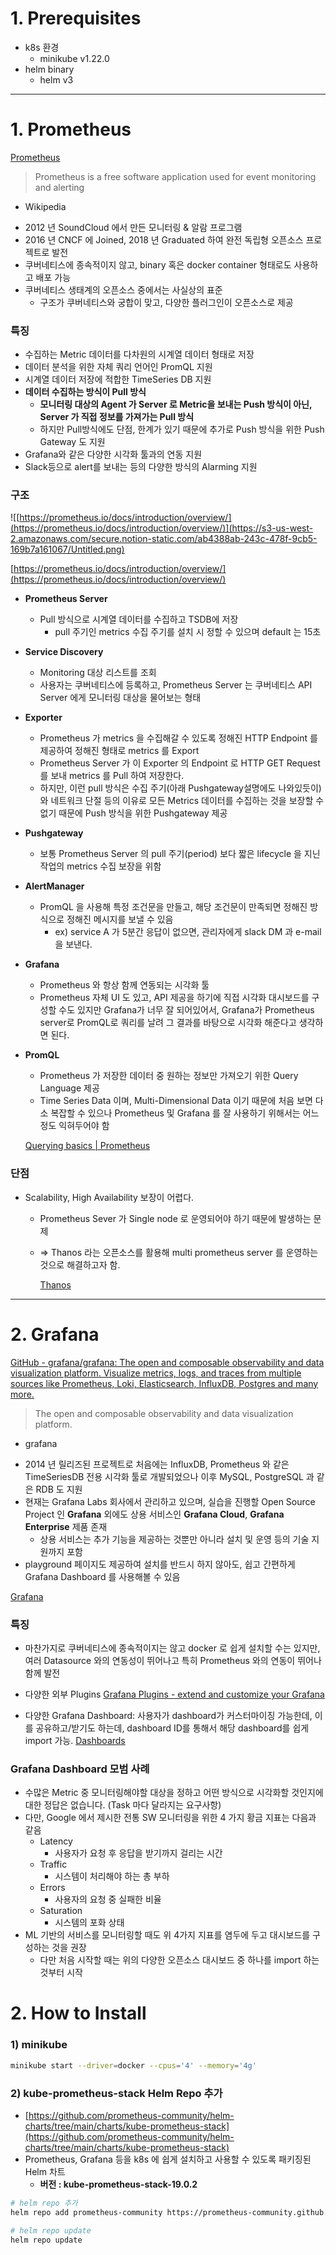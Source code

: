 # 1. Prerequisites

- k8s 환경
    - minikube v1.22.0
- helm binary
    - helm v3


---

# 1. Prometheus

[Prometheus](https://github.com/prometheus)

> Prometheus is a free software application used for event monitoring and alerting
- Wikipedia
> 
- 2012 년 SoundCloud 에서 만든 모니터링 & 알람 프로그램
- 2016 년 CNCF 에 Joined, 2018 년 Graduated 하여 완전 독립형 오픈소스 프로젝트로 발전
- 쿠버네티스에 종속적이지 않고, binary 혹은 docker container 형태로도 사용하고 배포 가능
- 쿠버네티스 생태계의 오픈소스 중에서는 사실상의 표준
    - 구조가 쿠버네티스와 궁합이 맞고, 다양한 플러그인이 오픈소스로 제공

### 특징

- 수집하는 Metric 데이터를 다차원의 시계열 데이터 형태로 저장
- 데이터 분석을 위한 자체 쿼리 언어인 PromQL 지원
- 시계열 데이터 저장에 적합한 TimeSeries DB 지원
- **데이터 수집하는 방식이 Pull 방식**
    - **모니터링 대상의 Agent 가 Server 로 Metric을 보내는 Push 방식이 아닌, Server 가 직접 정보를 가져가는 Pull 방식**
    - 하지만 Pull방식에도 단점, 한계가 있기 때문에 추가로 Push 방식을 위한 Push Gateway 도 지원
- Grafana와 같은 다양한 시각화 툴과의 연동 지원
- Slack등으로 alert를 보내는 등의 다양한 방식의 Alarming 지원

### 구조

![[https://prometheus.io/docs/introduction/overview/](https://prometheus.io/docs/introduction/overview/)](https://s3-us-west-2.amazonaws.com/secure.notion-static.com/ab4388ab-243c-478f-9cb5-169b7a161067/Untitled.png)

[https://prometheus.io/docs/introduction/overview/](https://prometheus.io/docs/introduction/overview/)

- **Prometheus Server**
    - Pull 방식으로 시계열 데이터를 수집하고 TSDB에 저장
        - pull 주기인 metrics 수집 주기를 설치 시 정할 수 있으며 default 는 15초
- **Service Discovery**
    - Monitoring 대상 리스트를 조회
    - 사용자는 쿠버네티스에 등록하고, Prometheus Server 는 쿠버네티스 API Server 에게 모니터링 대상을 물어보는 형태
- **Exporter**
    - Prometheus 가 metrics 을 수집해갈 수 있도록 정해진 HTTP Endpoint 를 제공하여 정해진 형태로 metrics 를 Export
    - Prometheus Server 가 이 Exporter 의 Endpoint 로 HTTP GET Request 를 보내 metrics 를 Pull 하여 저장한다.
    - 하지만, 이런 pull 방식은 수집 주기(아래 Pushgateway설명에도 나와있듯이)와 네트워크 단절 등의 이유로 모든 Metrics 데이터를 수집하는 것을 보장할 수 없기 때문에 Push 방식을 위한 Pushgateway 제공
- **Pushgateway**
    - 보통 Prometheus Server 의 pull 주기(period) 보다 짧은 lifecycle 을 지닌 작업의 metrics 수집 보장을 위함
- **AlertManager**
    - PromQL 을 사용해 특정 조건문을 만들고, 해당 조건문이 만족되면 정해진 방식으로 정해진 메시지를 보낼 수 있음
        - ex) service A 가 5분간 응답이 없으면, 관리자에게 slack DM 과 e-mail 을 보낸다.
- **Grafana**
    - Prometheus 와 항상 함께 연동되는 시각화 툴
    - Prometheus 자체 UI 도 있고, API 제공을 하기에 직접 시각화 대시보드를 구성할 수도 있지만 Grafana가 너무 잘 되어있어서, Grafana가 Prometheus server로 PromQL로 쿼리를 날려 그 결과를 바탕으로 시각화 해준다고 생각하면 된다. 
- **PromQL**
    - Prometheus 가 저장한 데이터 중 원하는 정보만 가져오기 위한 Query Language 제공
    - Time Series Data 이며, Multi-Dimensional Data 이기 때문에 처음 보면 다소 복잡할 수 있으나 Prometheus 및 Grafana 를 잘 사용하기 위해서는 어느 정도 익혀두어야 함
    
    [Querying basics | Prometheus](https://prometheus.io/docs/prometheus/latest/querying/basics/)
    

### 단점

- Scalability, High Availability 보장이 어렵다. 
    - Prometheus Sever 가 Single node 로 운영되어야 하기 때문에 발생하는 문제
    - ⇒ Thanos 라는 오픈소스를 활용해 multi prometheus server 를 운영하는 것으로 해결하고자 함. 
        
        [Thanos](https://thanos.io/)
    

---

# 2. Grafana

[GitHub - grafana/grafana: The open and composable observability and data visualization platform. Visualize metrics, logs, and traces from multiple sources like Prometheus, Loki, Elasticsearch, InfluxDB, Postgres and many more.](https://github.com/grafana/grafana)

> The open and composable observability and data visualization platform.
- grafana
> 
- 2014 년 릴리즈된 프로젝트로 처음에는 InfluxDB, Prometheus 와 같은 TimeSeriesDB 전용 시각화 툴로 개발되었으나 이후 MySQL, PostgreSQL 과 같은 RDB 도 지원
- 현재는 Grafana Labs 회사에서 관리하고 있으며, 실습을 진행할 Open Source Project 인 **Grafana** 외에도 상용 서비스인 **Grafana Cloud**, **Grafana Enterprise** 제품 존재
    - 상용 서비스는 추가 기능을 제공하는 것뿐만 아니라 설치 및 운영 등의 기술 지원까지 포함
- playground 페이지도 제공하여 설치를 반드시 하지 않아도, 쉽고 간편하게 Grafana Dashboard 를 사용해볼 수 있음

[Grafana](http://play.grafana.org)

### 특징
- 마찬가지로 쿠버네티스에 종속적이지는 않고 docker 로 쉽게 설치할 수는 있지만, 여러 Datasource 와의 연동성이 뛰어나고 특히 Prometheus 와의 연동이 뛰어나 함께 발전
- 다양한 외부 Plugins
[Grafana Plugins - extend and customize your Grafana](https://grafana.com/grafana/plugins/)

- 다양한 Grafana Dashboard: 사용자가 dashboard가 커스터마이징 가능한데, 이를 공유하고/받기도 하는데, dashboard ID를 통해서 해당 dashboard를 쉽게 import 가능. 
[Dashboards](https://grafana.com/grafana/dashboards/)

### Grafana Dashboard 모범 사례

- 수많은 Metric 중 모니터링해야할 대상을 정하고 어떤 방식으로 시각화할 것인지에 대한 정답은 없습니다. (Task 마다 달라지는 요구사항)
- 다만, Google 에서 제시한 전통 SW 모니터링을 위한 4 가지 황금 지표는 다음과 같음
    - Latency
        - 사용자가 요청 후 응답을 받기까지 걸리는 시간
    - Traffic
        - 시스템이 처리해야 하는 총 부하
    - Errors
        - 사용자의 요청 중 실패한 비율
    - Saturation
        - 시스템의 포화 상태
- ML 기반의 서비스를 모니터링할 때도 위 4가지 지표를 염두에 두고 대시보드를 구성하는 것을 권장
    - 다만 처음 시작할 때는 위의 다양한 오픈소스 대시보드 중 하나를 import 하는 것부터 시작


# 2. How to Install

### 1) minikube
```bash
minikube start --driver=docker --cpus='4' --memory='4g'
```
### 2) kube-prometheus-stack Helm Repo 추가

- [https://github.com/prometheus-community/helm-charts/tree/main/charts/kube-prometheus-stack](https://github.com/prometheus-community/helm-charts/tree/main/charts/kube-prometheus-stack)
- Prometheus, Grafana 등을 k8s 에 쉽게 설치하고 사용할 수 있도록 패키징된 Helm 차트
    - **버전 : kube-prometheus-stack-19.0.2**

```bash
# helm repo 추가
helm repo add prometheus-community https://prometheus-community.github.io/helm-charts

# helm repo update
helm repo update
```